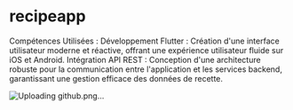 # recipeapp

Compétences Utilisées :
Développement Flutter : Création d'une interface utilisateur moderne et réactive, offrant une expérience utilisateur fluide sur iOS et Android.
Intégration API REST : Conception d'une architecture robuste pour la communication entre l'application et les services backend, garantissant une gestion efficace des données de recette.

![Uploading github.png…]()

